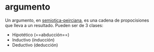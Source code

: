 # argumento

Un argumento, en [semiotica-peirciana](semiotica-peirciana.md), es una cadena de propocisiones que lleva a un resultado. Pueden ser de 3 clases:

* Hipotético (==abducción==)
* Inductivo (inducción)
* Deductivo (deducción)
